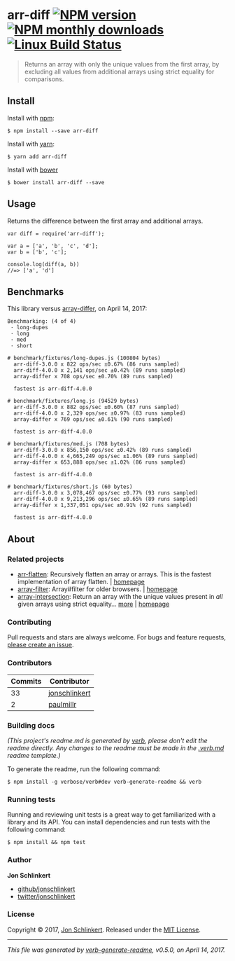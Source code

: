 <h1 id="arr-diff-%21npm-version-%21npm-monthly-downloads-%21linux-build-status">arr-diff <a href="https://www.npmjs.com/package/arr-diff"><img src="https://img.shields.io/npm/v/arr-diff.svg?style=flat" alt="NPM version" /></a> <a href="https://npmjs.org/package/arr-diff"><img src="https://img.shields.io/npm/dm/arr-diff.svg?style=flat" alt="NPM monthly downloads" /></a> <a href="https://travis-ci.org/jonschlinkert/arr-diff"><img src="https://img.shields.io/travis/jonschlinkert/arr-diff.svg?style=flat&amp;label=Travis" alt="Linux Build Status" /></a></h1>

<blockquote>
  <p>Returns an array with only the unique values from the first array, by excluding all values from additional arrays using strict equality for comparisons.</p>
</blockquote>

<h2 id="install">Install</h2>

<p>Install with <a href="https://www.npmjs.com/">npm</a>:</p>

<pre><code class="sh">$ npm install --save arr-diff
</code></pre>

<p>Install with <a href="https://yarnpkg.com">yarn</a>:</p>

<pre><code class="sh">$ yarn add arr-diff
</code></pre>

<p>Install with <a href="https://bower.io/">bower</a></p>

<pre><code class="sh">$ bower install arr-diff --save
</code></pre>

<h2 id="usage">Usage</h2>

<p>Returns the difference between the first array and additional arrays.</p>

<pre><code class="js">var diff = require('arr-diff');

var a = ['a', 'b', 'c', 'd'];
var b = ['b', 'c'];

console.log(diff(a, b))
//=&gt; ['a', 'd']
</code></pre>

<h2 id="benchmarks">Benchmarks</h2>

<p>This library versus <a href="https://github.com/sindresorhus/array-differ">array-differ</a>, on April 14, 2017:</p>

<pre><code>Benchmarking: (4 of 4)
 · long-dupes
 · long
 · med
 · short

# benchmark/fixtures/long-dupes.js (100804 bytes)
  arr-diff-3.0.0 x 822 ops/sec ±0.67% (86 runs sampled)
  arr-diff-4.0.0 x 2,141 ops/sec ±0.42% (89 runs sampled)
  array-differ x 708 ops/sec ±0.70% (89 runs sampled)

  fastest is arr-diff-4.0.0

# benchmark/fixtures/long.js (94529 bytes)
  arr-diff-3.0.0 x 882 ops/sec ±0.60% (87 runs sampled)
  arr-diff-4.0.0 x 2,329 ops/sec ±0.97% (83 runs sampled)
  array-differ x 769 ops/sec ±0.61% (90 runs sampled)

  fastest is arr-diff-4.0.0

# benchmark/fixtures/med.js (708 bytes)
  arr-diff-3.0.0 x 856,150 ops/sec ±0.42% (89 runs sampled)
  arr-diff-4.0.0 x 4,665,249 ops/sec ±1.06% (89 runs sampled)
  array-differ x 653,888 ops/sec ±1.02% (86 runs sampled)

  fastest is arr-diff-4.0.0

# benchmark/fixtures/short.js (60 bytes)
  arr-diff-3.0.0 x 3,078,467 ops/sec ±0.77% (93 runs sampled)
  arr-diff-4.0.0 x 9,213,296 ops/sec ±0.65% (89 runs sampled)
  array-differ x 1,337,051 ops/sec ±0.91% (92 runs sampled)

  fastest is arr-diff-4.0.0
</code></pre>

<h2 id="about">About</h2>

<h3 id="related-projects">Related projects</h3>

<ul>
<li><a href="https://www.npmjs.com/package/arr-flatten">arr-flatten</a>: Recursively flatten an array or arrays. This is the fastest implementation of array flatten. | <a href="https://github.com/jonschlinkert/arr-flatten" title="Recursively flatten an array or arrays. This is the fastest implementation of array flatten.">homepage</a></li>
<li><a href="https://www.npmjs.com/package/array-filter">array-filter</a>: Array#filter for older browsers. | <a href="https://github.com/juliangruber/array-filter" title="Array#filter for older browsers.">homepage</a></li>
<li><a href="https://www.npmjs.com/package/array-intersection">array-intersection</a>: Return an array with the unique values present in <em>all</em> given arrays using strict equality… <a href="https://github.com/jonschlinkert/array-intersection">more</a> | <a href="https://github.com/jonschlinkert/array-intersection" title="Return an array with the unique values present in _all_ given arrays using strict equality for comparisons.">homepage</a></li>
</ul>

<h3 id="contributing">Contributing</h3>

<p>Pull requests and stars are always welcome. For bugs and feature requests, <a href="../../issues/new">please create an issue</a>.</p>

<h3 id="contributors">Contributors</h3>

<table>
<thead>
<tr>
  <th><strong>Commits</strong></th>
  <th><strong>Contributor</strong></th>
</tr>
</thead>
<tbody>
<tr>
  <td>33</td>
  <td><a href="https://github.com/jonschlinkert">jonschlinkert</a></td>
</tr>
<tr>
  <td>2</td>
  <td><a href="https://github.com/paulmillr">paulmillr</a></td>
</tr>
</tbody>
</table>

<h3 id="building-docs">Building docs</h3>

<p><em>(This project's readme.md is generated by <a href="https://github.com/verbose/verb-generate-readme">verb</a>, please don't edit the readme directly. Any changes to the readme must be made in the <a href=".verb.md">.verb.md</a> readme template.)</em></p>

<p>To generate the readme, run the following command:</p>

<pre><code class="sh">$ npm install -g verbose/verb#dev verb-generate-readme &amp;&amp; verb
</code></pre>

<h3 id="running-tests">Running tests</h3>

<p>Running and reviewing unit tests is a great way to get familiarized with a library and its API. You can install dependencies and run tests with the following command:</p>

<pre><code class="sh">$ npm install &amp;&amp; npm test
</code></pre>

<h3 id="author">Author</h3>

<p><strong>Jon Schlinkert</strong></p>

<ul>
<li><a href="https://github.com/jonschlinkert">github/jonschlinkert</a></li>
<li><a href="https://twitter.com/jonschlinkert">twitter/jonschlinkert</a></li>
</ul>

<h3 id="license">License</h3>

<p>Copyright © 2017, <a href="https://github.com/jonschlinkert">Jon Schlinkert</a>.
Released under the <a href="LICENSE">MIT License</a>.</p>

<hr />

<p><em>This file was generated by <a href="https://github.com/verbose/verb-generate-readme">verb-generate-readme</a>, v0.5.0, on April 14, 2017.</em></p>
